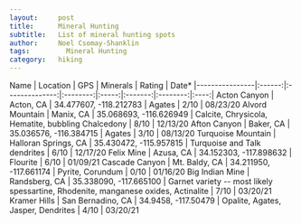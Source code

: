 ```yaml
---
layout:     post
title:      Mineral Hunting
subtitle:   List of mineral hunting spots
author:     Noel Csomay-Shanklin
tags: 		  Mineral Hunting
category:   hiking
---
```

<!-- Start Writing Below in Markdown -->

Name             | Location | GPS | Minerals | Rating | Date\*
|----------------|:------:|:--------------:|:--------:|:-----:|:-------:|:--------:|:----:|
Acton Canyon | Acton, CA | 34.477607, -118.212783 | Agates | 2/10 | 08/23/20
Alvord Mountain | Manix, CA | 35.068693, -116.626949 | Calcite, Chrysicola, Hematite, bubbling Chalcedony | 8/10 | 12/13/20
Afton Canyon | Baker, CA | 35.036576, -116.384715 | Agates | 3/10 | 08/13/20
Turquoise Mountain | Halloran Springs, CA | 35.430472, -115.957815 | Turquoise and Talk dendrites | 6/10 | 12/17/20
Felix Mine | Azusa, CA | 34.152303, -117.898632 | Flourite | 6/10 | 01/09/21
Cascade Canyon | Mt. Baldy, CA | 34.211950, -117.661174 | Pyrite, Corundum | 0/10 | 01/16/20
Big Indian Mine | Randsberg, CA | 35.338090, -117.665100 | Garnet variety -- most likely spessartine, Rhodenite, manganese oxides, Actinalite | 7/10 | 03/20/21
Kramer Hills | San Bernadino, CA | 34.9458, -117.50479 | Opalite, Agates, Jasper, Dendrites | 4/10 | 03/20/21
